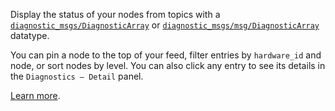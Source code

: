 Display the status of your nodes from topics with a [`diagnostic_msgs/DiagnosticArray`](https://docs.ros.org/en/noetic/api/diagnostic_msgs/html/msg/DiagnosticArray.html) or [`diagnostic_msgs/msg/DiagnosticArray`](https://github.com/ros2/common_interfaces/blob/master/diagnostic_msgs/msg/DiagnosticArray.msg) datatype.

You can pin a node to the top of your feed, filter entries by `hardware_id` and node, or sort nodes by level. You can also click any entry to see its details in the `Diagnostics – Detail` panel.

[Learn more](https://foxglove.dev/docs/panels/diagnostics).
